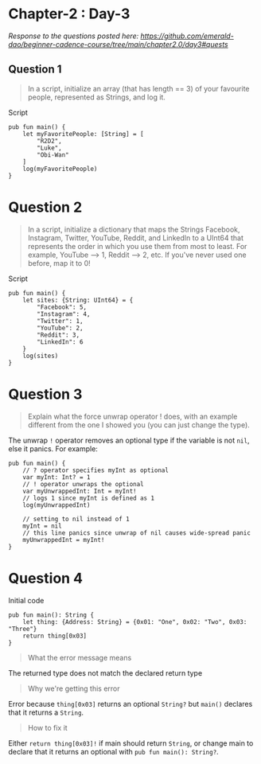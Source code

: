 # Chapter-2 : Day-3

*Response to the questions posted here: https://github.com/emerald-dao/beginner-cadence-course/tree/main/chapter2.0/day3#quests*

## Question 1

> In a script, initialize an array (that has length == 3) of your favourite people, represented as Strings, and log it.

Script

```cadence
pub fun main() {
    let myFavoritePeople: [String] = [
        "R2D2",
        "Luke",
        "Obi-Wan"
    ]
    log(myFavoritePeople)
}
```

# Question 2

> In a script, initialize a dictionary that maps the Strings Facebook, Instagram, Twitter, YouTube, Reddit, and LinkedIn to a UInt64 that represents the order in which you use them from most to least. For example, YouTube --> 1, Reddit --> 2, etc. If you've never used one before, map it to 0!

Script

```cadence
pub fun main() {
    let sites: {String: UInt64} = {
        "Facebook": 5,
        "Instagram": 4,
        "Twitter": 1,
        "YouTube": 2,
        "Reddit": 3,
        "LinkedIn": 6
    }
    log(sites)
}
```

# Question 3

> Explain what the force unwrap operator ! does, with an example different from the one I showed you (you can just change the type).

The unwrap `!` operator removes an optional type if the variable is not `nil`, else it panics.  For example:

```cadence
pub fun main() {
    // ? operator specifies myInt as optional
    var myInt: Int? = 1
    // ! operator unwraps the optional
    var myUnwrappedInt: Int = myInt!
    // logs 1 since myInt is defined as 1
    log(myUnwrappedInt)

    // setting to nil instead of 1
    myInt = nil
    // this line panics since unwrap of nil causes wide-spread panic
    myUnwrappedInt = myInt!
}
```

# Question 4

Initial code

```cadence
pub fun main(): String {
    let thing: {Address: String} = {0x01: "One", 0x02: "Two", 0x03: "Three"}
    return thing[0x03]
}
```

> What the error message means

The returned type does not match the declared return type

> Why we're getting this error

Error because `thing[0x03]` returns an optional `String?` but `main()` declares that it returns a `String`.

> How to fix it

Either `return thing[0x03]!` if main should return `String`, or change main to declare that it returns an optional with `pub fun main(): String?`.
